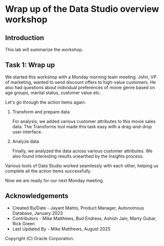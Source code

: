 # Wrap up of the Data Studio overview workshop


## Introduction

This lab will summarize the workshop. 

## Task 1: Wrap up

We started this workshop with a Monday morning team meeting. John, VP of marketing, wanted to send discount offers to high-value customers. He also had questions about individual preferences of movie genre based on age groups, marital status, customer value etc.

Let's go through the action items again. 

1. Transform and prepare data

    For analysis, we added various customer attributes to this movie sales data. The Transforms tool made this task easy with a drag-and-drop user interface. 

2. Analyze data

    Finally, we analyzed the data across various customer attributes. We also found interesting results unearthed by the Insights process. 

Various tools of Data Studio worked seamlessly with each other, helping us complete all the action items successfully.

Now we are ready for our next Monday meeting.


## Acknowledgements

- Created By/Date - Jayant Mahto, Product Manager, Autonomous Database, January 2023
- Contributors - Mike Matthews, Bud Endress, Ashish Jain, Marty Gubar, Rick Green
- Last Updated By - Mike Matthews, August 2025


Copyright (C)  Oracle Corporation.